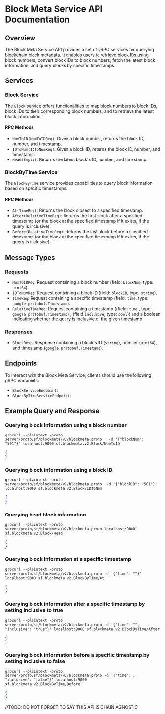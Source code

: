 # Block Meta Service API Documentation

## Overview

The Block Meta Service API provides a set of gRPC services for querying blockchain block metadata. It enables users to retrieve block IDs using block numbers, convert block IDs to block numbers, fetch the latest block information, and query blocks by specific timestamps.

## Services

### Block Service

The `Block` service offers functionalities to map block numbers to block IDs, block IDs to their corresponding block numbers, and to retrieve the latest block information.

#### RPC Methods

- `NumToID(NumToIDReq)`: Given a block number, returns the block ID, number, and timestamp.
- `IDToNum(IDToNumReq)`: Given a block ID, returns the block ID, number, and timestamp.
- `Head(Empty)`: Returns the latest block's ID, number, and timestamp.

### BlockByTime Service

The `BlockByTime` service provides capabilities to query block information based on specific timestamps.

#### RPC Methods

- `At(TimeReq)`: Returns the block closest to a specified timestamp.
- `After(RelativeTimeReq)`: Returns the first block after a specified timestamp (or the block at the specified timestamp if it exists, if the query is inclusive).
- `Before(RelativeTimeReq)`: Returns the last block before a specified timestamp (or the block at the specified timestamp if it exists, if the query is inclusive).

## Message Types

### Requests

- `NumToIDReq`: Request containing a block number (field: `blockNum`, type: `uint64`).
- `IDToNumReq`: Request containing a block ID (field: `blockID`, type: `string`).
- `TimeReq`: Request containing a specific timestamp (field: `time`, type: `google.protobuf.Timestamp`).
- `RelativeTimeReq`: Request containing a timestamp ((field: `time` , type: `google.protobuf.Timestamp`) , (field:`inclusive`, type: `bool`)) and a boolean indicating whether the query is inclusive of the given timestamp.

### Responses

- `BlockResp`: Response containing a block's ID (`string`), number (`uint64`), and timestamp (`google.protobuf.Timestamp`).

## Endpoints

To interact with the Block Meta Service, clients should use the following gRPC endpoints:

- `BlockServiceEndpoint`:
- `BlockByTimeServiceEndpoint`:

## Example Query and Response

### Querying block information using a block number

```
grpcurl --plaintext -proto server/proto/sf/blockmeta/v2/blockmeta.proto   -d '{"blockNum": "501"}' localhost:9000 sf.blockmeta.v2.Block/NumToID
```

```json
{
}
```

### Querying block information using a block ID

```
grpcurl --plaintext -proto server/proto/sf/blockmeta/v2/blockmeta.proto  -d '{"blockID": "501"}' localhost:9000 sf.blockmeta.v2.Block/IDToNum 
```

```json
{
}
```

### Querying head block information

```
grpcurl --plaintext -proto server/proto/sf/blockmeta/v2/blockmeta.proto localhost:9000 sf.blockmeta.v2.Block/Head
```

```json
{
}
```

### Querying block information at a specific timestamp

```  
grpcurl --plaintext -proto server/proto/sf/blockmeta/v2/blockmeta.proto -d '{"time": ""}' localhost:9000 sf.blockmeta.v2.BlockByTime/At

```

```json
{
}
```

### Querying block information after a specific timestamp by setting inclusive to true

```
grpcurl --plaintext -proto server/proto/sf/blockmeta/v2/blockmeta.proto -d '{"time": "", "inclusive": "true"}' localhost:9000 sf.blockmeta.v2.BlockByTime/After
```

```json
{
}
```
### Querying block information before a specific timestamp by setting inclusive to false

```
grpcurl --plaintext -proto server/proto/sf/blockmeta/v2/blockmeta.proto -d '{"time": , "inclusive": "false"}' localhost:9000 sf.blockmeta.v2.BlockByTime/Before
```

```json
{
}
```


//TODO: DO NOT FORGET TO SAY THIS API IS CHAIN AGNOSTIC 
